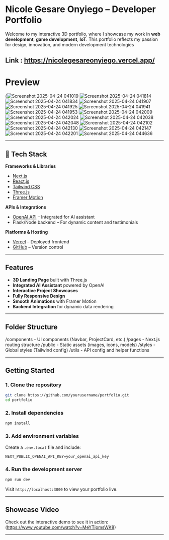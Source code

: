 
#  Nicole Gesare Onyiego – Developer Portfolio

Welcome to my interactive 3D portfolio, where I showcase my work in **web development**, **game development**, **IoT**. This portfolio reflects my passion for design, innovation, and modern development technologies
## Link :  https://nicolegesareonyiego.vercel.app/


# Preview 
(![Screenshot 2025-04-24 041019](https://github.com/user-attachments/assets/f164dd1a-542b-4235-92e7-aa31af707262)
![Screenshot 2025-04-24 041814](https://github.com/user-attachments/assets/da940b2c-e059-4183-bb12-e6eada77cf02)
![Screenshot 2025-04-24 041834](https://github.com/user-attachments/assets/120631fd-464c-4846-9640-cb5bca937cf0)
![Screenshot 2025-04-24 041907](https://github.com/user-attachments/assets/61153c08-8dbd-4f02-841b-5163d537371a)
![Screenshot 2025-04-24 041925](https://github.com/user-attachments/assets/34404897-8c9e-4914-a438-70c176d9323b)
![Screenshot 2025-04-24 041941](https://github.com/user-attachments/assets/016ad4d6-91c5-451a-89b7-5e67cb681130)
![Screenshot 2025-04-24 041953](https://github.com/user-attachments/assets/73666f14-2680-4467-a485-02b4f6cc8401)
![Screenshot 2025-04-24 042009](https://github.com/user-attachments/assets/8fb5b554-bdba-4f31-9d72-10be372f3695)
![Screenshot 2025-04-24 042024](https://github.com/user-attachments/assets/9fd5e3fc-0bff-4f88-b939-c4f71242fafe)
![Screenshot 2025-04-24 042038](https://github.com/user-attachments/assets/3a7a0a0f-fe45-4788-8f6c-093bd55a8565)
![Screenshot 2025-04-24 042048](https://github.com/user-attachments/assets/d4fe93a0-795d-4cb4-b0a0-4dada842d803)
![Screenshot 2025-04-24 042102](https://github.com/user-attachments/assets/dfdb081a-7f55-48e4-a759-f9db254731e7)
![Screenshot 2025-04-24 042130](https://github.com/user-attachments/assets/71576fb5-64f9-4bdb-8ee4-b8f542676c43)
![Screenshot 2025-04-24 042147](https://github.com/user-attachments/assets/b1bb56a6-6358-41bb-a48f-905746ad8398)
![Screenshot 2025-04-24 042201](https://github.com/user-attachments/assets/c3452724-ceb1-4e10-b70a-2c41edaf6b6f)
![Screenshot 2025-04-24 044636](https://github.com/user-attachments/assets/24ebbedb-0b00-44c4-a26e-0a1c5562f10a)


---

## 🔧 Tech Stack

**Frameworks & Libraries**  
- [Next.js](https://nextjs.org/)  
- [React.js](https://reactjs.org/)  
- [Tailwind CSS](https://tailwindcss.com/)  
- [Three.js](https://threejs.org/)  
- [Framer Motion](https://www.framer.com/motion/)

**APIs & Integrations**  
- [OpenAI API](https://platform.openai.com/) – Integrated for AI assistant  
- Flask/Node backend – For dynamic content and testimonials

**Platforms & Hosting**  
- [Vercel](https://vercel.com/) – Deployed frontend  
- [GitHub](https://github.com/) – Version control

---

## Features

-  **3D Landing Page** built with Three.js  
-  **Integrated AI Assistant** powered by OpenAI  
-  **Interactive Project Showcases**  
- **Fully Responsive Design**  
-  **Smooth Animations** with Framer Motion  
-  **Backend Integration** for dynamic data rendering

---

##  Folder Structure

/components     - UI components (Navbar, ProjectCard, etc.)
/pages          - Next.js routing structure
/public         - Static assets (images, icons, models)
/styles         - Global styles (Tailwind config)
/utils          - API config and helper functions


---

## Getting Started

### 1. Clone the repository

```bash
git clone https://github.com/yourusername/portfolio.git
cd portfolio
```

### 2. Install dependencies

```bash
npm install
```

### 3. Add environment variables

Create a `.env.local` file and include:

```
NEXT_PUBLIC_OPENAI_API_KEY=your_openai_api_key
```

### 4. Run the development server

```bash
npm run dev
```

Visit `http://localhost:3000` to view your portfolio live.

---

##  Showcase Video

Check out the interactive demo to see it in action:
(https://www.youtube.com/watch?v=MeYTjomsWK8)

---

